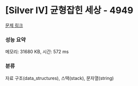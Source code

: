 # [Silver IV] 균형잡힌 세상 - 4949 

[문제 링크](https://www.acmicpc.net/problem/4949) 

### 성능 요약

메모리: 31680 KB, 시간: 572 ms

### 분류

자료 구조(data_structures), 스택(stack), 문자열(string)

